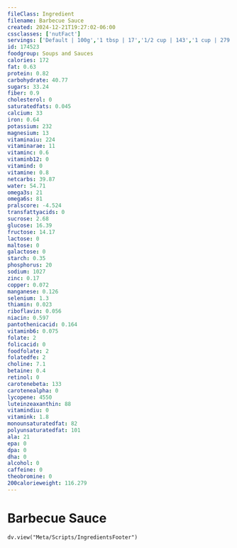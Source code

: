 ```yaml
---
fileClass: Ingredient
filename: Barbecue Sauce
created: 2024-12-21T19:27:02-06:00
cssclasses: ['nutFact']
servings: ['Default | 100g','1 tbsp | 17','1/2 cup | 143','1 cup | 279']
id: 174523
foodgroup: Soups and Sauces
calories: 172
fat: 0.63
protein: 0.82
carbohydrate: 40.77
sugars: 33.24
fiber: 0.9
cholesterol: 0
saturatedfats: 0.045
calcium: 33
iron: 0.64
potassium: 232
magnesium: 13
vitaminaiu: 224
vitaminarae: 11
vitaminc: 0.6
vitaminb12: 0
vitamind: 0
vitamine: 0.8
netcarbs: 39.87
water: 54.71
omega3s: 21
omega6s: 81
pralscore: -4.524
transfattyacids: 0
sucrose: 2.68
glucose: 16.39
fructose: 14.17
lactose: 0
maltose: 0
galactose: 0
starch: 0.35
phosphorus: 20
sodium: 1027
zinc: 0.17
copper: 0.072
manganese: 0.126
selenium: 1.3
thiamin: 0.023
riboflavin: 0.056
niacin: 0.597
pantothenicacid: 0.164
vitaminb6: 0.075
folate: 2
folicacid: 0
foodfolate: 2
folatedfe: 2
choline: 7.1
betaine: 0.4
retinol: 0
carotenebeta: 133
carotenealpha: 0
lycopene: 4550
luteinzeaxanthin: 88
vitamindiu: 0
vitamink: 1.8
monounsaturatedfat: 82
polyunsaturatedfat: 101
ala: 21
epa: 0
dpa: 0
dha: 0
alcohol: 0
caffeine: 0
theobromine: 0
200calorieweight: 116.279
---
```


# Barbecue Sauce

```dataviewjs
dv.view("Meta/Scripts/IngredientsFooter")
```